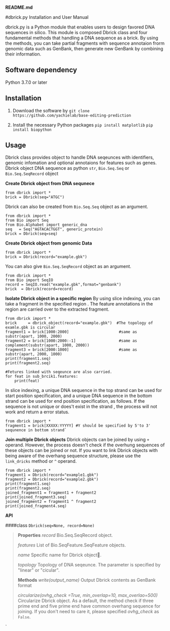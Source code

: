 **README.md**

#dbrick.py Installation and User Manual

dbrick.py is a Python module that enables users to design favored DNA sequences in silico. This module is composed Dbrick class and four fundamental methods that handling a DNA sequence as a brick. By using the methods, you can take partial fragments with sequence annotaion frorm genomic data such as GenBank, then generate new GenBank by combining their information. 

## Software dependency

Python 3.7.0 or later

## Installation

1. Download the software by
   `git clone https://github.com/yachielab/base-editing-prediction`

2. Install the necessary Python packages
   ``pip install matplotlib``
   ``pip install biopython``



## Usage

Dbrick class provides object to handle DNA seqeunces with identifiers, genomic infomation and optional annotaions for features such as genes.  Dbrick object DNA sequence as python `str`, ``Bio.Seq.Seq`` or ``Bio.Seq.SeqRecord`` object  



**Create Dbrick object from DNA sequnece**

````
from dbrick import *
brick = Dbrick(seq="ATGC")
````
Dbrick can also be created from  ``Bio.Seq.Seq`` object as an argument.
```
from dbrick import *
from Bio import Seq
from Bio.Alphabet import generic_dna
seq   = Seq("AGTACACTGGT", generic_protein)
brick = Dbrick(seq=seq)
```



**Create Dbrick object from genomic Data**

````
from dbrick import *
brick = Dbrick(record="example.gbk")
````
You can also give  ``Bio.Seq.SeqRecord`` object as an argument. 
```
from dbrick import *
from Bio import SeqIO
record = SeqIO.read("example.gbk",format="genbank")   
brick  = Dbrick(record=record)
```



**Isolate Dbrick object in a specific region**
By using slice indexing, you can take a fragment in the specified region . The feature annotations in the region are carried over to the extracted fragment.   

````
from dbrick import *
brick     = dbrick_object(record="example.gbk")  #The topology of examle.gbk is circular
fragment1 = brick[1000:2000]                      #same as substr(apart, 1000, 2000)
fragment2 = brick[1000:2000:-1]                   #same as complement(substr(apart, 1000, 2000))
fragment3 = brick[2000:1000]                      #same as substr(apart, 2000, 1000)
print(fragment1.seq)
print(fragment2.seq) 

#Fetures linked with seqeunce are also carried. 
for feat in sub_brcik1.features:
	print(feat)
````

In slice indexing, a unique DNA sequence in the top strand can be used for start position specification, and a unique DNA sequence in the bottom strand can be used for end position specification, as follows. If the sequence is not unique or does't exist in the strand , the process will not work and return a error status.  

````
from dbrick import *
fragment1 = brick[XXXXX:YYYYY] #Y should be specified by 5'to 3' sequnence in bottom strand` 
````



**Join multiple Dbrick objects** 
Dbrick objects can be joined by using  `+` operand. However, the process doesn't check if the overhung sequences of these objects can be joined or not. If you want to link Dbrick objects with being aware of the overhang sequence structure, please use the `link_dricks` method or `^` operand. 

````
from dbrick import *
fragment1 = Dbrick(record="example1.gbk")
fragment2 = Dbrick(record="example2.gbk")
print(fragment1.seq) 
print(fragment2.seq) 
joined_fragment1 = fragment1 + fragment2
print(joined_fragment3.seq)
joined_fragment2 = fragment1 ^ fragment2
print(joined_fragment4.seq)
````



**API**

####class `Dbrick(seq=None, record=None)`

> **Properties**
> *record*
> Bio.Seq.SeqRecord object. 
>
> 
>
> *features* 
> List of Bio.SeqFeature.SeqFeature objects.
>
> 
>
> *name*
> Specific name for Dbrick object.
>
> 
>
> *topology*
> Topology of DNA seqeunce. The parameter is specified by "linear" or "cicular".
>
> 
>
> **Methods**
> *write(output_name)*
> Output Dbrick contents as GenBank format 
>
> 
>
> *circularize(ovhg_check =True, min_overlap=10, max_overlao=500)*
> Circularize Dbrick object. As a default, the method check if three prime end and five prime end have common overhang sequence for joining. If you don't need to care it, please specified *ovhg_check* as ``False``.

`

### 







